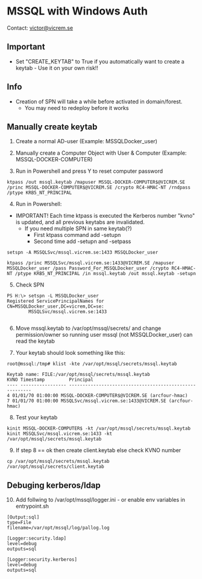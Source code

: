 # MSSQL with Windows Auth

Contact: victor@vicrem.se


## Important

* Set "CREATE_KEYTAB" to True if you automatically want to create a keytab - Use it on your own risk!!


## Info

* Creation of SPN will take a while before activated in domain/forest.
    + You may need to redeploy before it works



## Manually create keytab

1) Create a normal AD-user (Example: MSSQLDocker_user)

2) Manually create a Computer Object with User & Computer (Example: MSSQL-DOCKER-COMPUTER)

3) Run in Powershell and press Y to reset computer password

```
ktpass /out mssql.keytab /mapuser MSSQL-DOCKER-COMPUTER$@VICREM.SE /princ MSSQL-DOCKER-COMPUTER$@VICREM.SE /crypto RC4-HMAC-NT /rndpass /ptype KRB5_NT_PRINCIPAL

```

4) Run in Powershell:

* IMPORTANT! Each time ktpass is executed the Kerberos number "kvno" is updated, and all previous keytabs are invalidated. 
    * If you need multiple SPN in same keytab(?)
        + First ktpass command add -setupn
        + Second time add -setupn and -setpass

```
setspn -A MSSQLSvc/mssql.vicrem.se:1433 MSSQLDocker_user

ktpass /princ MSSQLSvc/mssql.vicrem.se:1433@VICREM.SE /mapuser MSSQLDocker_user /pass Password_For_MSSQLDocker_user /crypto RC4-HMAC-NT /ptype KRB5_NT_PRINCIPAL /in mssql.keytab /out mssql.keytab -setupn

```


5) Check SPN

```
PS H:\> setspn -L MSSQLDocker_user
Registered ServicePrincipalNames for CN=MSSQLDocker_user,DC=vicrem,DC=se:
        MSSQLSvc/mssql.vicrem.se:1433
        
``` 


6) Move mssql.keytab to /var/opt/mssql/secrets/ and change permission/owner so running user mssql (not MSSQLDocker_user) can read the keytab


7) Your keytab should look something like this:

```
root@mssql:/tmp# klist -kte /var/opt/mssql/secrets/mssql.keytab

Keytab name: FILE:/var/opt/mssql/secrets/mssql.keytab
KVNO Timestamp         Principal
---- ----------------- --------------------------------------------------------
4 01/01/70 01:00:00 MSSQL-DOCKER-COMPUTER$@VICREM.SE (arcfour-hmac)
7 01/01/70 01:00:00 MSSQLSvc/mssql.vicrem.se:1433@VICREM.SE (arcfour-hmac)

```


8) Test your keytab

```
kinit MSSQL-DOCKER-COMPUTER$ -kt /var/opt/mssql/secrets/mssql.keytab
kinit MSSQLSvc/mssql.vicrem.se:1433 -kt /var/opt/mssql/secrets/mssql.keytab

```

9) If step 8 == ok then create client.keytab else check KVNO number

```
cp /var/opt/mssql/secrets/mssql.keytab /var/opt/mssql/secrets/client.keytab

```


## Debuging kerberos/ldap

10) Add follwing to /var/opt/mssql/logger.ini - or enable env variables in entrypoint.sh

```
[Output:sql]
type=File
filename=/var/opt/mssql/log/pallog.log

[Logger:security.ldap]
level=debug
outputs=sql

[Logger:security.kerberos]
level=debug
outputs=sql

```


